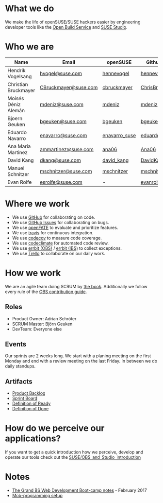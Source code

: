 # What we do

We make the life of openSUSE/SUSE hackers easier by engineering developer tools like the [Open Build Service](http://openbuildservice.org/) and [SUSE Studio](https://susestudio.com/).


# Who we are

| Name | Email | openSUSE | Github | Trello |
| ---- | ----- | -------- | ------ | ------ |
| Hendrik Vogelsang | [hvogel@suse.com](mailto:hvogel@suse.com) | [hennevogel](https://connect.opensuse.org/pg/profile/hennevogel) | [hennevogel](https://github.com/hennevogel/) | [henne](https://trello.com/henne)
| Christian Bruckmayer | [CBruckmayer@suse.com](mailto:CBruckmayer@suse.com) | [cbruckmayer](https://connect.opensuse.org/pg/profile/cbruckmayer) | [ChrisBr](https://github.com/ChrisBr/)  | [cbruckmayer](https://trello.com/cbruckmayer) |
| Moisés Déniz Alemán | [mdeniz@suse.com](mailto:mdeniz@suse.com) | [mdeniz](https://connect.opensuse.org/pg/profile/mdeniz) | [mdeniz](https://github.com/mdeniz) | [moisesdenizaleman](https://trello.com/moisesdenizaleman) |
| Bjoern Geuken | [bgeuken@suse.com](mailto:bgeuken@suse.com) | [bgeuken](https://connect.opensuse.org/pg/profile/bgeuken) | [bgeuken](https://github.com/bgeuken) | [bgeuken](https://trello.com/bgeuken) |
| Eduardo Navarro | [enavarro@suse.com](mailto:enavarro@suse.com) | [enavarro_suse](https://connect.opensuse.org/pg/profile/enavarro_suse) | [eduardoj](https://github.com/eduardoj/) | [enavarro_suse](https://trello.com/enavarro_suse) |
| Ana María Martinez | [ammartinez@suse.com](mailto:ammartinez@suse.com) | [ana06](https://connect.opensuse.org/pg/profile/ana06) | [Ana06](https://github.com/Ana06) | [ana06](https://trello.com/ana06) |
| David Kang | [dkang@suse.com](mailto:dkang@suse.com) | [david_kang](https://connect.opensuse.org/pg/profile/david_kang)  | [DavidKang](https://github.com/DavidKang) | [david_kang](https://trello.com/david_kang) |
| Manuel Schnitzer | [mschnitzer@suse.com](mailto:mschnitzer@suse.com) | [mschnitzer](https://connect.opensuse.org/pg/profile/mschnitzer) | [mschnitzer](https://github.com/mschnitzer) | [mschnitzer](https://trello.com/mschnitzer) |
| Evan Rolfe | [esrolfe@suse.com](mailto:esrolfe@suse.com) | - | [evanrolfe](https://github.com/evanrolfe/) | [evanrolfe](https://trello.com/evanrolfe) |

# Where we work
* We use [GitHub](https://github.com/openSUSE/open-build-service) for collaborating on code.
* We use [GitHub Issues](https://github.com/openSUSE/open-build-service/issues) for collaborating on bugs.
* We use [openFATE](https://features.opensuse.org/) to evaluate and prioritize features.
* We use [travis](https://travis-ci.org/openSUSE/open-build-service) for continuous integration.
* We use [codecov](https://codecov.io/gh/openSUSE/open-build-service) to measure code coverage.
* We use [codeclimate](https://codeclimate.com/github/openSUSE/open-build-service/) for automated code review.
* We use [errbit (OBS)](http://errbit-opensuse.herokuapp.com/) / [errbit (IBS)](http://errbit.suse.de/) to collect exceptions.
* We use [Trello](https://trello.com/openbuildservice) to collaborate on our daily work.

# How we work
We are an agile team doing SCRUM by [the book](http://www.scrumguides.org/docs/scrumguide/v2016/2016-Scrum-Guide-US.pdf). Additionally we follow every rule of the [OBS contribution guide](https://github.com/openSUSE/open-build-service/blob/master/CONTRIBUTING.md).

## Roles
* Product Owner: Adrian Schröter
* SCRUM Master: Björn Geuken
* DevTeam: Everyone else

## Events
Our sprints are 2 weeks long. We start with a planing meeting on the first Monday and end with a review meeting on the last Friday. In between we do daily standups.

## Artifacts
* [Product Backlog](https://trello.com/b/kCXtUSYN/bs-backlog)
* [Sprint Board](https://trello.com/b/Fs7boVwI/bs-sprint)
* [Definition of Ready](https://trello.com/c/H5dGivYW)
* [Definition of Done](https://trello.com/c/xVZszZ3o)

# How do we perceive our applications?
If you want to get a quick introduction how we perceive, develop and operate our tools check out the [SUSE/OBS_and_Studio_introduction](https://wiki.microfocus.net/index.php/SUSE/OBS_and_Studio_introduction)

# Notes
* [The Grand BS Web Development Boot-camp notes](https://wiki.microfocus.net/index.php/SUSE-Development/OPS/BuildSolutions/Bootcamp) - February 2017
* [Mob-programming setup](https://wiki.microfocus.net/index.php/SUSE-Development/OPS/BuildSolutions/MobProgrammingSetup)
